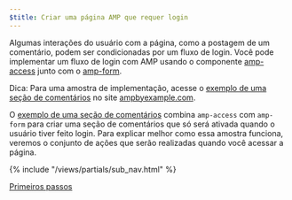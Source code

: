```yaml
---
$title: Criar uma página AMP que requer login
---
```

Algumas interações do usuário com a página, como a postagem de um comentário, podem ser condicionadas por um fluxo de login. Você pode implementar um fluxo de login com AMP usando o componente [amp-access](/pt_br/docs/reference/components/amp-access) junto com o [amp-form](/pt_br/docs/reference/components/amp-form).

Dica: Para uma amostra de implementação, acesse o [exemplo de uma seção de comentários](https://ampbyexample.com/samples_templates/comment_section/) no site [ampbyexample.com](https://ampbyexample.com).

O [exemplo de uma seção de comentários](https://ampbyexample.com/samples_templates/comment_section/) combina `amp-access` com `amp-form` para criar uma seção de comentários que só será ativada quando o usuário tiver feito login. Para explicar melhor como essa amostra funciona, veremos o conjunto de ações que serão realizadas quando você acessar a página.

{% include "/views/partials/sub_nav.html" %}

<div class="prev-next-buttons">
<a class="button" href="/pt_br/docs/interaction_dynamic/login_requiring/login.html"><span class="arrow-next">Primeiros passos</span></a>
</div>
